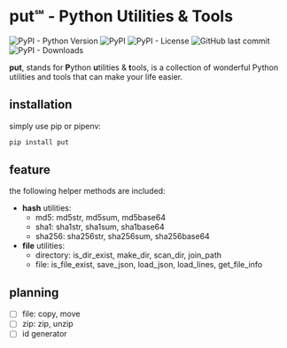 # put℠ - **P**ython **U**tilities & **T**ools

![PyPI - Python Version](https://img.shields.io/pypi/pyversions/put?style=flat-square) ![PyPI](https://img.shields.io/pypi/v/put?style=flat-square) ![PyPI - License](https://img.shields.io/pypi/l/put?style=flat-square) ![GitHub last commit](https://img.shields.io/github/last-commit/an63/put?style=flat-square) ![PyPI - Downloads](https://img.shields.io/pypi/dw/put?style=flat-square)

**put**, stands for **P**ython **u**tilities & **t**ools, is a collection of wonderful Python utilities and tools that can make your life easier.

## installation

simply use pip or pipenv:

```bash
pip install put
```

## feature

the following helper methods are included:

* **hash** utilities:
    - md5: md5str, md5sum, md5base64
    - sha1: sha1str, sha1sum, sha1base64
    - sha256: sha256str, sha256sum, sha256base64
* **file** utilities:
    - directory: is_dir_exist, make_dir, scan_dir, join_path
    - file: is_file_exist, save_json, load_json, load_lines, get_file_info

## planning

* [ ] file: copy, move
* [ ] zip: zip, unzip
* [ ] id generator

